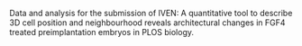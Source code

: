 Data and analysis for the submission of IVEN: A quantitative tool to describe 3D cell position and neighbourhood reveals architectural changes in FGF4 treated preimplantation embryos in PLOS biology. 
